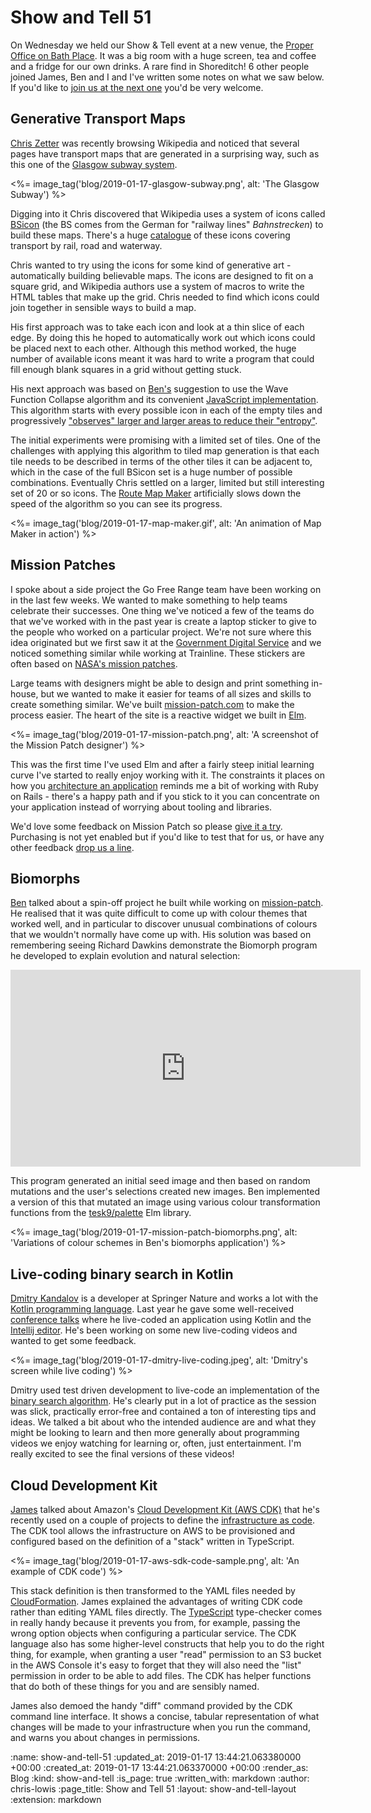 Show and Tell 51
================

On Wednesday we held our Show & Tell event at a new venue, the [Proper Office on Bath Place](https://www.properoffice.com/meeting-rooms/#bath-place). It was a big room with a huge screen, tea and coffee and a fridge for our own drinks. A rare find in Shoreditch! 6 other people joined James, Ben and I and I've written some notes on what we saw below. If you'd like to [join us at the next one](https://gofreerange.com/show-and-tell-events) you'd be very welcome.

## Generative Transport Maps

[Chris Zetter](https://chriszetter.com/) was recently browsing Wikipedia and noticed that several pages have transport maps that are generated in a surprising way, such as this one of the [Glasgow subway system](https://en.wikipedia.org/wiki/Glasgow_Subway).

<%= image_tag('blog/2019-01-17-glasgow-subway.png', alt: 'The Glasgow Subway') %>

Digging into it Chris discovered that Wikipedia uses a system of icons called [BSicon](https://commons.wikimedia.org/wiki/BSicon) (the BS comes from the German for "railway lines" *Bahnstrecken*) to build these maps. There's a huge [catalogue](https://commons.wikimedia.org/wiki/BSicon/Catalogue) of these icons covering transport by rail, road and waterway.

Chris wanted to try using the icons for some kind of generative art - automatically building believable maps. The icons are designed to fit on a square grid, and Wikipedia authors use a system of macros to write the HTML tables that make up the grid. Chris needed to find which icons could join together in sensible ways to build a map.

His first approach was to take each icon and look at a thin slice of each edge. By doing this he hoped to automatically work out which icons could be placed next to each other. Although this method worked, the huge number of available icons meant it was hard to write a program that could fill enough blank squares in a grid without getting stuck.

His next approach was based on [Ben's](https://gofreerange.com/ben-griffiths) suggestion to use the Wave Function Collapse algorithm and its convenient [JavaScript implementation](https://github.com/mxgmn/WaveFunctionCollapse). This algorithm starts with every possible icon in each of the empty tiles and progressively ["observes" larger and larger areas to reduce their "entropy"](https://github.com/mxgmn/WaveFunctionCollapse#algorithm).

The initial experiments were promising with a limited set of tiles. One of the challenges with applying this algorithm to tiled map generation is that each tile needs to be described in terms of the other tiles it can be adjacent to, which in the case of the full BSicon set is a huge number of possible combinations. Eventually Chris settled on a larger, limited but still interesting set of 20 or so icons. The [Route Map Maker](https://mapmaker.chriszetter.com/) artificially slows down the speed of the algorithm so you can see its progress.

<%= image_tag('blog/2019-01-17-map-maker.gif', alt: 'An animation of Map Maker in action') %>

## Mission Patches

I spoke about a side project the Go Free Range team have been working on in the last few weeks. We wanted to make something to help teams celebrate their successes. One thing we've noticed a few of the teams do that we've worked with in the past year is create a laptop sticker to give to the people who worked on a particular project. We're not sure where this idea originated but we first saw it at the [Government Digital Service](https://www.flickr.com/photos/mn_francis/13622677615) and we noticed something similar while working at Trainline. These stickers are often based on [NASA's mission patches](https://history.nasa.gov/mission_patches.html).

Large teams with designers might be able to design and print something in-house, but we wanted to make it easier for teams of all sizes and skills to create something similar. We've built [mission-patch.com](https://mission-patch.com/) to make the process easier. The heart of the site is a reactive widget we built in [Elm](https://elm-lang.org/).

<%= image_tag('blog/2019-01-17-mission-patch.png', alt: 'A screenshot of the Mission Patch designer') %>

This was the first time I've used Elm and after a fairly steep initial learning curve I've started to really enjoy working with it. The constraints it places on how you [architecture an application](https://guide.elm-lang.org/architecture/) reminds me a bit of working with Ruby on Rails - there's a happy path and if you stick to it you can concentrate on your application instead of worrying about tooling and libraries.

We'd love some feedback on Mission Patch so please [give it a try](https://mission-patch.com/). Purchasing is not yet enabled but if you'd like to test that for us, or have any other feedback [drop us a line](mailto:lets@gofreerange.com).

## Biomorphs

[Ben](https://gofreerange.com/ben-griffiths) talked about a spin-off project he built while working on [mission-patch](https://mission-patch.com). He realised that it was quite difficult to come up with colour themes that worked well, and in particular to discover unusual combinations of colours that we wouldn't normally have come up with. His solution was based on remembering seeing Richard Dawkins demonstrate the Biomorph program he developed to explain evolution and natural selection:

<iframe width="560" height="315" src="https://www.youtube.com/embed/jAy9TIp3qH4" frameborder="0" allow="accelerometer; autoplay; encrypted-media; gyroscope; picture-in-picture" allowfullscreen></iframe>

This program generated an initial seed image and then based on random mutations and the user's selections created new images. Ben implemented a version of this that mutated an image using various colour transformation functions from the [tesk9/palette](https://package.elm-lang.org/packages/tesk9/palette/latest/Color) Elm library.

<%= image_tag('blog/2019-01-17-mission-patch-biomorphs.png', alt: 'Variations of colour schemes in Ben's biomorphs application') %>

## Live-coding binary search in Kotlin

[Dmitry Kandalov](https://github.com/dkandalov) is a developer at Springer Nature and works a lot with the [Kotlin programming language](https://kotlinlang.org/). Last year he gave some well-received [conference talks](https://www.youtube.com/watch?v=U-gdJQeOVAk) where he live-coded an application using Kotlin and the [Intellij editor](https://www.jetbrains.com/idea/). He's been working on some new live-coding videos and wanted to get some feedback.

<%= image_tag('blog/2019-01-17-dmitry-live-coding.jpeg', alt: 'Dmitry's screen while live coding') %>

Dmitry used test driven development to live-code an implementation of the [binary search algorithm](https://en.wikipedia.org/wiki/Binary_search_algorithm). He's clearly put in a lot of practice as the session was slick, practically error-free and contained a ton of interesting tips and ideas. We talked a bit about who the intended audience are and what they might be looking to learn and then more generally about programming videos we enjoy watching for learning or, often, just entertainment. I'm really excited to see the final versions of these videos!

## Cloud Development Kit

[James](/james-mead) talked about Amazon's [Cloud Development Kit (AWS CDK)](https://github.com/awslabs/aws-cdk) that he's recently used on a couple of projects to define the [infrastructure as code](https://en.wikipedia.org/wiki/Infrastructure_as_code). The CDK tool allows the infrastructure on AWS to be provisioned and configured based on the definition of a "stack" written in TypeScript.

<%= image_tag('blog/2019-01-17-aws-sdk-code-sample.png', alt: 'An example of CDK code') %>

This stack definition is then transformed to the YAML files needed by [CloudFormation](https://aws.amazon.com/cloudformation/). James explained the advantages of writing CDK code rather than editing YAML files directly. The [TypeScript](https://www.typescriptlang.org/) type-checker comes in really handy because it prevents you from, for example, passing the wrong option objects when configuring a particular service. The CDK language also has some higher-level constructs that help you to do the right thing, for example, when granting a user "read" permission to an S3 bucket in the AWS Console it's easy to forget that they will also need the "list" permission in order to be able to add files. The CDK has helper functions that do both of these things for you and are sensibly named.

James also demoed the handy "diff" command provided by the CDK command line interface. It shows a concise, tabular representation of what changes will be made to your infrastructure when you run the command, and warns you about changes in permissions.

:name: show-and-tell-51
:updated_at: 2019-01-17 13:44:21.063380000 +00:00
:created_at: 2019-01-17 13:44:21.063370000 +00:00
:render_as: Blog
:kind: show-and-tell
:is_page: true
:written_with: markdown
:author: chris-lowis
:page_title: Show and Tell 51
:layout: show-and-tell-layout
:extension: markdown
